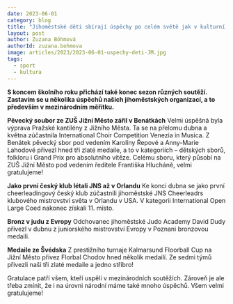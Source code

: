 ```yaml
---
date: 2023-06-01
category: blog
title: "Jihoměstské děti sbírají úspěchy po celém světě jak v kulturní, tak i sportovní sféře"
layout: post
author: Zuzana Böhmová
authorId: zuzana.bohmova
image: articles/2023/2023-06-01-uspechy-deti-JM.jpg
tags: 
  - sport
  - kultura
---
```


**S koncem školního roku přichází také konec sezon různých soutěží. Zastavím se u několika úspěchů našich jihoměstských organizací, a to především v mezinárodním měřítku.**

**Pěvecký soubor ze ZUŠ Jižní Město zářil v Benátkách** 
Velmi úspěšná byla výprava Pražské kantilény z Jižního Města. Ta se na přelomu dubna a května zúčastnila International Choir Competition Venezia in Musica. Z Benátek pěvecký sbor pod vedením Karolíny Řepové a Anny-Marie Lahodové přivezl hned tři zlaté medaile, a to v kategoriích – dětských sborů, folkloru i Grand Prix pro absolutního vítěze. Celému sboru, který působí na ZUŠ Jižní Město pod vedením ředitele Františka Hlucháně, velmi gratulujeme!

**Jako první český klub létali JNS až v Orlandu** 
Ke konci dubna se jako první cheerleadingový český klub zúčastnili jihoměstské JNS Cheerleadrs klubového mistrovství světa v Orlandu v USA. V kategorii International Open Large Coed nakonec získali 11. místo.

**Bronz v judu z Evropy** 
Odchovanec jihoměstské Judo Academy David Dudy přivezl v dubnu z juniorského mistrovství Evropy v Poznani bronzovou medaili.

**Medaile ze Švédska** 
Z prestižního turnaje Kalmarsund Floorball Cup na Jižní Město přivez Florbal Chodov hned několik medailí. Ze sedmi týmů přivezli naši tři zlaté medaile a jedno stříbro!

Gratulace patří všem, kteří uspěli v mezinárodních soutěžích. Zároveň je ale třeba zmínit, že i na úrovni národní máme také mnoho úspěchů. Všem velmi gratulujeme!
